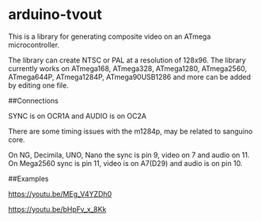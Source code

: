 # arduino-tvout

This is a library for generating composite video on an ATmega microcontroller.

The library can create NTSC or PAL at a resolution of 128x96. The library currently works on ATmega168, ATmega328, ATmega1280, ATmega2560, ATmega644P, ATmega1284P, ATmega90USB1286 and more can be added by editing one file.



##Connections

SYNC is on OCR1A and AUDIO is on OC2A

There are some timing issues with the m1284p, may be related to sanguino core.

On NG, Decimila, UNO, Nano the sync is pin 9, video on 7 and audio on 11. On Mega2560	sync is pin 11, video is on A7(D29)	and audio is on pin 10.




##Examples

https://youtu.be/MEg_V4YZDh0

https://youtu.be/bHpFv_x_8Kk
